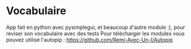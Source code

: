 # Vocabulaire
App fait en python avec pysimplegui, et beaucoup d'autre module :), pour reviser son vocabulaire avec des tests
Pour télécharger les modules vous pouvez utilisé l'autopip : https://github.com/Remi-Avec-Un-I/Autopip
